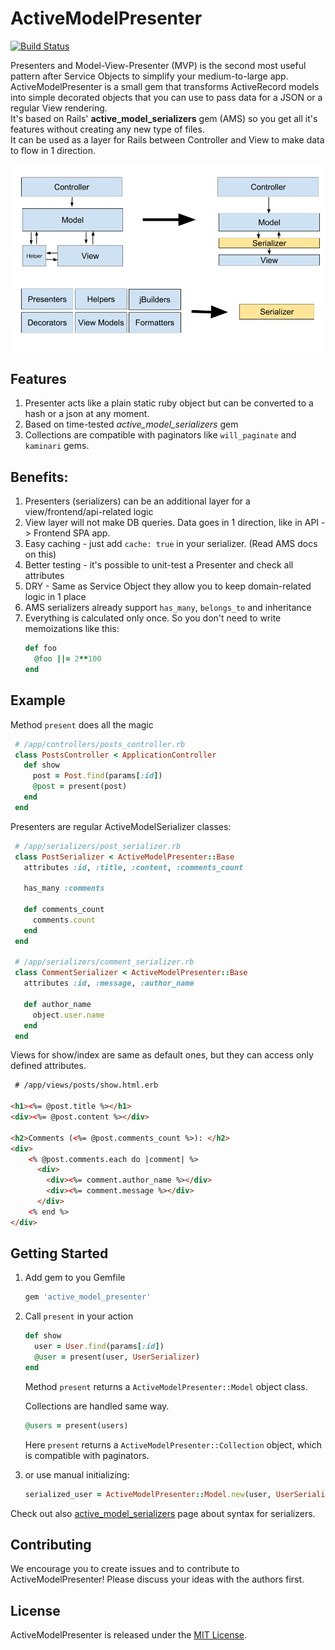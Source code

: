 # ActiveModelPresenter
[![Build Status](https://travis-ci.org/smostovoy/active_model_presenter.svg?branch=master)](https://travis-ci.org/smostovoy/active_model_presenter)

Presenters and Model-View-Presenter (MVP) is the second most useful pattern after Service Objects to simplify your medium-to-large app.  
ActiveModelPresenter is a small gem that transforms ActiveRecord models into simple decorated objects that you can use to pass data for a JSON or a regular View rendering.  
It's based on Rails' **active_model_serializers** gem (AMS) so you get all it's features without creating any new type of files.  
It can be used as a layer for Rails between Controller and View to make data to flow in 1 direction. 

![mvcs](/doc/mvc-to-mvcs.png)
    
## Features
1. Presenter acts like a plain static ruby object but can be converted to a hash or a json at any moment.
2. Based on time-tested _active_model_serializers_ gem
3. Collections are compatible with paginators like `will_paginate` and `kaminari` gems.

## Benefits:
1. Presenters (serializers) can be an additional layer for a view/frontend/api-related logic
2. View layer will not make DB queries. Data goes in 1 direction, like in API -> Frontend SPA app.
3. Easy caching - just add `cache: true` in your serializer. (Read AMS docs on this) 
4. Better testing - it's possible to unit-test a Presenter and check all attributes
5. DRY - Same as Service Object they allow you to keep domain-related logic in 1 place
6. AMS serializers already support `has_many`, `belongs_to` and inheritance
7. Everything is calculated only once. So you don't need to write memoizations like this:
    ```ruby
    def foo
      @foo ||= 2**100
    end
    ```
    
## Example
Method `present` does all the magic
```ruby
 # /app/controllers/posts_controller.rb
 class PostsController < ApplicationController
   def show  
     post = Post.find(params[:id])
     @post = present(post)
   end
 end
``` 

Presenters are regular ActiveModelSerializer classes: 
```ruby
 # /app/serializers/post_serializer.rb
 class PostSerializer < ActiveModelPresenter::Base
   attributes :id, :title, :content, :comments_count
     
   has_many :comments
     
   def comments_count
     comments.count
   end
 end 
 
 # /app/serializers/comment_serializer.rb
 class CommentSerializer < ActiveModelPresenter::Base
   attributes :id, :message, :author_name
     
   def author_name
     object.user.name
   end
 end   
```

Views for show/index are same as default ones, but they can access only defined attributes.
```html
 # /app/views/posts/show.html.erb

<h1><%= @post.title %></h1>
<div><%= @post.content %></div>

<h2>Comments (<%= @post.comments_count %>): </h2>
<div>
    <% @post.comments.each do |comment| %>
      <div>
        <div><%= comment.author_name %></div>
        <div><%= comment.message %></div>
      </div>  
    <% end %>
</div>
```

## Getting Started

1. Add gem to you Gemfile
    
    ```ruby
    gem 'active_model_presenter'
    ```
 
2. Call `present` in your action
    
    ```ruby
    def show  
      user = User.find(params[:id])
      @user = present(user, UserSerializer)
    end  
    ```

   Method `present` returns a `ActiveModelPresenter::Model` object class.  

   Collections are handled same way.
   
   ```ruby
   @users = present(users)
   ```  
     
   Here `present` returns a `ActiveModelPresenter::Collection` object, which is compatible with paginators.
       
3. or use manual initializing:
   ```ruby
   serialized_user = ActiveModelPresenter::Model.new(user, UserSerializer)
   ```

Check out also [active_model_serializers](https://github.com/rails-api/active_model_serializers/tree/v0.10.6) page about syntax for serializers.

## Contributing

We encourage you to create issues and to contribute to ActiveModelPresenter! Please discuss your ideas with the authors first.


## License

ActiveModelPresenter is released under the [MIT License](http://www.opensource.org/licenses/MIT).